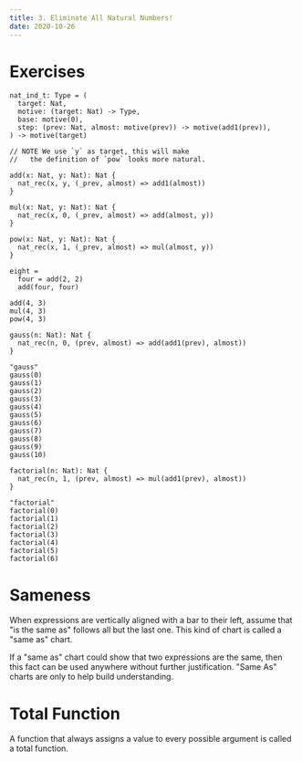 ```yaml
---
title: 3. Eliminate All Natural Numbers!
date: 2020-10-26
---
```


# Exercises

``` cicada
nat_ind_t: Type = (
  target: Nat,
  motive: (target: Nat) -> Type,
  base: motive(0),
  step: (prev: Nat, almost: motive(prev)) -> motive(add1(prev)),
) -> motive(target)

// NOTE We use `y` as target, this will make
//   the definition of `pow` looks more natural.

add(x: Nat, y: Nat): Nat {
  nat_rec(x, y, (_prev, almost) => add1(almost))
}

mul(x: Nat, y: Nat): Nat {
  nat_rec(x, 0, (_prev, almost) => add(almost, y))
}

pow(x: Nat, y: Nat): Nat {
  nat_rec(x, 1, (_prev, almost) => mul(almost, y))
}

eight =
  four = add(2, 2)
  add(four, four)

add(4, 3)
mul(4, 3)
pow(4, 3)

gauss(n: Nat): Nat {
  nat_rec(n, 0, (prev, almost) => add(add1(prev), almost))
}

"gauss"
gauss(0)
gauss(1)
gauss(2)
gauss(3)
gauss(4)
gauss(5)
gauss(6)
gauss(7)
gauss(8)
gauss(9)
gauss(10)

factorial(n: Nat): Nat {
  nat_rec(n, 1, (prev, almost) => mul(add1(prev), almost))
}

"factorial"
factorial(0)
factorial(1)
factorial(2)
factorial(3)
factorial(4)
factorial(5)
factorial(6)
```

# Sameness

When expressions are vertically aligned with a bar to their left,
assume that "is the same as" follows all but the last one.
This kind of chart is called a "same as" chart.

If a "same as" chart could show that two expressions are the same,
then this fact can be used anywhere without further justification.
"Same As" charts are only to help build understanding.

# Total Function

A function that always assigns a value to every
possible argument is called a total function.
